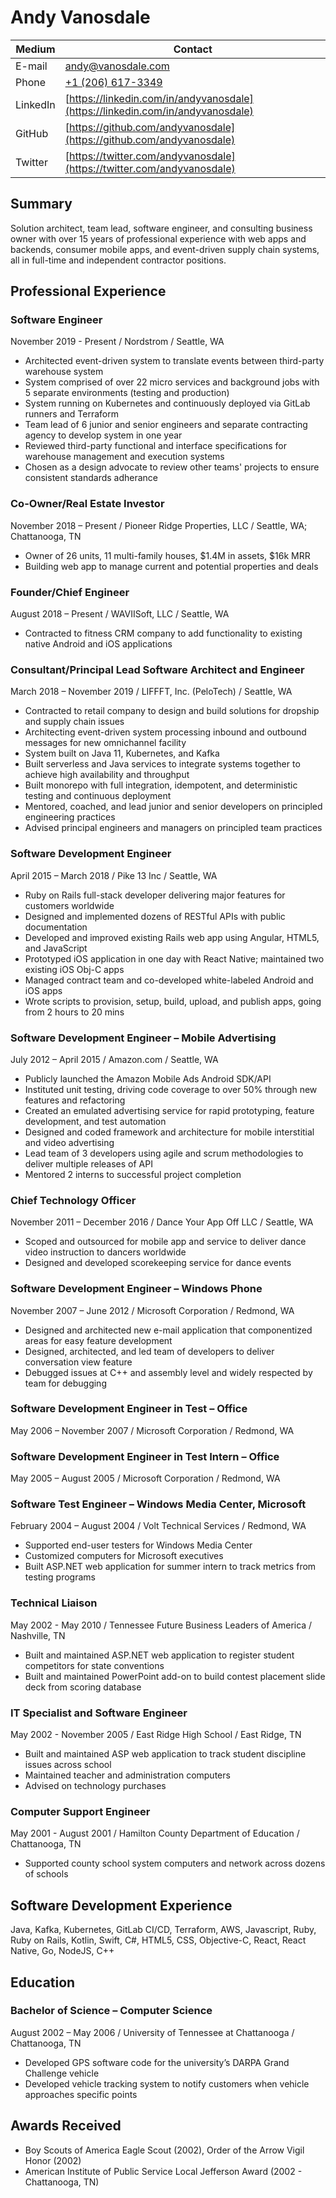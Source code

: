 # Andy Vanosdale

| Medium   | Contact                                                                        |
| -------- | ------------------------------------------------------------------------------ |
| E-mail   | [andy@vanosdale.com](mailto:andy@vanosdale.com)                                |
| Phone    | [+1 (206) 617-3349](tel:+12066173349)                                          |
| LinkedIn | [https://linkedin.com/in/andyvanosdale](https://linkedin.com/in/andyvanosdale) |
| GitHub   | [https://github.com/andyvanosdale](https://github.com/andyvanosdale)           |
| Twitter  | [https://twitter.com/andyvanosdale](https://twitter.com/andyvanosdale)         |

## Summary

Solution architect, team lead, software engineer, and consulting business owner with over 15 years of professional experience with web apps and backends, consumer mobile apps, and event-driven supply chain systems, all in full-time and independent contractor positions.

## Professional Experience

### Software Engineer

November 2019 - Present / Nordstrom / Seattle, WA

* Architected event-driven system to translate events between third-party warehouse system
* System comprised of over 22 micro services and background jobs with 5 separate environments (testing and production)
* System running on Kubernetes and continuously deployed via GitLab runners and Terraform
* Team lead of 6 junior and senior engineers and separate contracting agency to develop system in one year
* Reviewed third-party functional and interface specifications for warehouse management and execution systems
* Chosen as a design advocate to review other teams' projects to ensure consistent standards adherance

### Co-Owner/Real Estate Investor

November 2018 – Present / Pioneer Ridge Properties, LLC / Seattle, WA; Chattanooga, TN

*	Owner of 26 units, 11 multi-family houses, $1.4M in assets, $16k MRR
*	Building web app to manage current and potential properties and deals

### Founder/Chief Engineer

August 2018 – Present / WAVIISoft, LLC / Seattle, WA

*	Contracted to fitness CRM company to add functionality to existing native Android and iOS applications

### Consultant/Principal Lead Software Architect and Engineer

March 2018 – November 2019 / LIFFFT, Inc. (PeloTech) / Seattle, WA

*	Contracted to retail company to design and build solutions for dropship and supply chain issues
*	Architecting event-driven system processing inbound and outbound messages for new omnichannel facility
*	System built on Java 11, Kubernetes, and Kafka
*	Built serverless and Java services to integrate systems together to achieve high availability and throughput
*	Built monorepo with full integration, idempotent, and deterministic testing and continuous deployment
*	Mentored, coached, and lead junior and senior developers on principled engineering practices
*	Advised principal engineers and managers on principled team practices

### Software Development Engineer

April 2015 – March 2018 / Pike 13 Inc / Seattle, WA

*	Ruby on Rails full-stack developer delivering major features for customers worldwide
*	Designed and implemented dozens of RESTful APIs with public documentation
*	Developed and improved existing Rails web app using Angular, HTML5, and JavaScript
*	Prototyped iOS application in one day with React Native; maintained two existing iOS Obj-C apps
*	Managed contract team and co-developed white-labeled Android and iOS apps
*	Wrote scripts to provision, setup, build, upload, and publish apps, going from 2 hours to 20 mins

### Software Development Engineer – Mobile Advertising

July 2012 – April 2015 / Amazon.com / Seattle, WA

*	Publicly launched the Amazon Mobile Ads Android SDK/API
*	Instituted unit testing, driving code coverage to over 50% through new features and refactoring
*	Created an emulated advertising service for rapid prototyping, feature development, and test automation
*	Designed and coded framework and architecture for mobile interstitial and video advertising
*	Lead team of 3 developers using agile and scrum methodologies to deliver multiple releases of API
*	Mentored 2 interns to successful project completion

### Chief Technology Officer

November 2011 – December 2016 / Dance Your App Off LLC / Seattle, WA

*	Scoped and outsourced for mobile app and service to deliver dance video instruction to dancers worldwide
*	Designed and developed scorekeeping service for dance events

### Software Development Engineer – Windows Phone

November 2007 – June 2012 / Microsoft Corporation / Redmond, WA

*	Designed and architected new e-mail application that componentized areas for easy feature development
*	Designed, architected, and led team of developers to deliver conversation view feature
*	Debugged issues at C++ and assembly level and widely respected by team for debugging

### Software Development Engineer in Test – Office

May 2006 – November 2007 / Microsoft Corporation / Redmond, WA

### Software Development Engineer in Test Intern – Office

May 2005 – August 2005 / Microsoft Corporation / Redmond, WA

### Software Test Engineer – Windows Media Center, Microsoft

February 2004 – August 2004 / Volt Technical Services / Redmond, WA

* Supported end-user testers for Windows Media Center
* Customized computers for Microsoft executives
* Built ASP.NET web application for summer intern to track metrics from testing programs

### Technical Liaison

May 2002 - May 2010 / Tennessee Future Business Leaders of America / Nashville, TN

* Built and maintained ASP.NET web application to register student competitors for state conventions
* Built and maintained PowerPoint add-on to build contest placement slide deck from scoring database

### IT Specialist and Software Engineer

May 2002 - November 2005 / East Ridge High School / East Ridge, TN

* Built and maintained ASP web application to track student discipline issues across school
* Maintained teacher and administration computers
* Advised on technology purchases

### Computer Support Engineer

May 2001 - August 2001 / Hamilton County Department of Education / Chattanooga, TN

* Supported county school system computers and network across dozens of schools

## Software Development Experience
Java, Kafka, Kubernetes, GitLab CI/CD, Terraform, AWS, Javascript, Ruby, Ruby on Rails, Kotlin, Swift, C#, HTML5, CSS, Objective-C, React, React Native, Go, NodeJS, C++

## Education

### Bachelor of Science – Computer Science

August 2002 – May 2006 / University of Tennessee at Chattanooga / Chattanooga, TN

*	Developed GPS software code for the university’s DARPA Grand Challenge vehicle
*	Developed vehicle tracking system to notify customers when vehicle approaches specific points

## Awards Received

*	Boy Scouts of America Eagle Scout (2002), Order of the Arrow Vigil Honor (2002)
*	American Institute of Public Service Local Jefferson Award (2002 - Chattanooga, TN)
